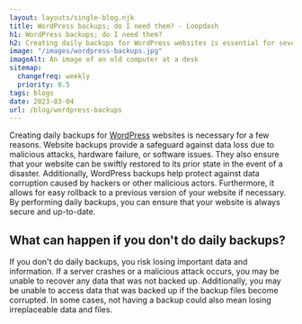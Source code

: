 ```yaml
---
layout: layouts/single-blog.njk
title: WordPress backups; do I need them? - Loopdash
h1: WordPress backups; do I need them?
h2: Creating daily backups for WordPress websites is essential for several reasons.
image: "/images/wordpress-backups.jpg"
imageAlt: An image of an old computer at a desk
sitemap:
  changefreq: weekly
  priority: 0.5
tags: blogs
date: 2023-03-04
url: /blog/wordpress-backups
---
```


Creating daily backups for [WordPress](/glossary/wordpress/) websites is necessary for a few reasons. Website backups provide a safeguard against data loss due to malicious attacks, hardware failure, or software issues. They also ensure that your website can be swiftly restored to its prior state in the event of a disaster. Additionally, WordPress backups help protect against data corruption caused by hackers or other malicious actors. Furthermore, it allows for easy rollback to a previous version of your website if necessary. By performing daily backups, you can ensure that your website is always secure and up-to-date.

## What can happen if you don't do daily backups?

If you don't do daily backups, you risk losing important data and information. If a server crashes or a malicious attack occurs, you may be unable to recover any data that was not backed up. Additionally, you may be unable to access data that was backed up if the backup files become corrupted. In some cases, not having a backup could also mean losing irreplaceable data and files.
